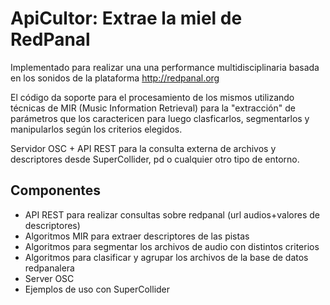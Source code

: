 # ApiCultor: Extrae la miel de RedPanal

Implementado para realizar una una performance multidisciplinaria basada en los sonidos de la plataforma http://redpanal.org

El código da soporte para el procesamiento de los mismos utilizando técnicas de MIR (Music Information Retrieval) para la "extracción" de parámetros que los caractericen para luego clasficarlos, segmentarlos y manipularlos según los criterios elegidos.

Servidor OSC + API REST para la consulta externa de archivos y descriptores desde SuperCollider, pd o cualquier otro tipo de entorno.


## Componentes
* API REST para realizar consultas sobre redpanal (url audios+valores de descriptores)
* Algoritmos MIR para extraer descriptores de las pistas
* Algoritmos para segmentar los archivos de audio con distintos criterios
* Algoritmos para clasificar y agrupar los archivos de la base de datos redpanalera
* Server OSC
* Ejemplos de uso con SuperCollider

